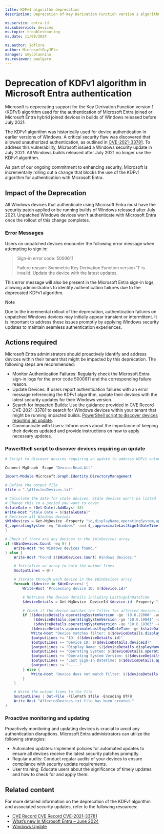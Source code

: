 ```yaml
---
title: KDFv1 algorithm deprecation
description: Deprecation of Key Derivation Function version 1 algorithm guidance for device administrators

ms.service: entra-id
ms.subservice: devices
ms.topic: troubleshooting
ms.date: 11/08/2024

ms.author: joflore
author: MicrosoftGuyJFlo
manager: amycolannino
ms.reviewer: paulgarn
---
```

# Deprecation of KDFv1 algorithm in Microsoft Entra authentication

Microsoft is deprecating support for the Key Derivation Function version 1 (KDFv1) algorithm used for the authentication of Microsoft Entra joined or Microsoft Entra hybrid joined devices in builds of Windows released before July 2021. 

The KDFv1 algorithm was historically used for device authentication in earlier versions of Windows. A critical security flaw was discovered that allowed unauthorized authentication, as outlined in [CVE-2021-33781](https://www.cve.org/CVERecord?id=CVE-2021-33781). To address this vulnerability, Microsoft issued a Windows security update in July 2021. All Windows builds released after July 2021 no longer use the KDFv1 algorithm.

As part of our ongoing commitment to enhancing security, Microsoft is incrementally rolling out a change that blocks the use of the KDFv1 algorithm for authentication with Microsoft Entra.

## Impact of the Deprecation

All Windows devices that authenticate using Microsoft Entra must have the security patch applied or be running builds of Windows released after July 2021. Unpatched Windows devices won't authenticate with Microsoft Entra once the rollout of this change completes.

<a name='sign-in-error-code-5000611'></a>

### Error Messages

Users on unpatched devices encounter the following error message when attempting to sign in:

> Sign-in error code: 5000611
> 
> Failure reason: Symmetric Key Derivation Function version '1' is invalid. Update the device with the latest updates.

This error message will also be present in the Microsoft Entra sign-in logs, allowing administrators to identify authentication failures due to the deprecated KDFv1 algorithm.

> [!NOTE]
> Due to the incremental rollout of the deprecation, authentication failures on unpatched Windows devices may initially appear transient or intermittent. It is important to address these issues promptly by applying Windows security updates to maintain seamless authentication experiences.

## Actions required

Microsoft Entra administrators should proactively identify and address devices within their tenant that might be impacted by this deprecation. The following steps are recommended:

- Monitor Authentication Failures: Regularly check the Microsoft Entra sign-in logs for the error code 5000611 and the corresponding failure reason.
- Update Devices: If users report authentication failures with an error message referencing the KDFv1 algorithm, update their devices with the latest security updates for their Windows version.
- Search for Impacted Builds: Use the guidance provided in CVE Record CVE-2021-33781 to search for Windows devices within your tenant that might be running impacted builds. [PowerShell script to discover devices requiring an update](#powershell-script-to-discover-devices-requiring-an-update).
- Communicate with Users: Inform users about the importance of keeping their devices updated and provide instructions on how to apply necessary updates.

### PowerShell script to discover devices requiring an update

```powershell
# Script to discover devices requiring an update to address KDFv1 vulnerability

Connect-MgGraph -Scope "Device.Read.All"

Import-Module Microsoft.Graph.Identity.DirectoryManagement

# Define the output file
$file = ".\AffectedDevices.txt"

# Calculate the date for stale devices. Stale devices won't be listed
# Change this to a period you want to cover
$staleDate = (Get-Date).AddDays(-30)
Write-Host "Stale Date = $($staleDate)" 
# Retrieve all Windows devices
$WinDevices = Get-MgDevice -Property "id,displayName,operatingSystem,approximateLastSignInDateTime" -All -ErrorAction Stop | Where-Object {
$_.operatingSystem -eq "Windows" -and $_.approximateLastSignInDateTime -gt $staleDate
}

# Check if there are any devices in the $WinDevices array
if ($WinDevices.Count -eq 0) {
    Write-Host "No Windows devices found."
} else {
    Write-Host "Found $($WinDevices.Count) Windows devices."

    # Initialize an array to hold the output lines
    $outputLines = @()

    # Iterate through each device in the $WinDevices array
    foreach ($device in $WinDevices) {
        Write-Host "Processing device ID: $($device.id)"

        # Retrieve the device details including LastSignInDateTime
        $deviceDetails = Get-MgDevice -DeviceId $device.id -Property "id,deviceId,displayName,operatingSystem,operatingSystemVersion,approximateLastSignInDateTime" -ErrorAction Stop

        # Check if the device matches the filter for affected devices and LastSignInDateTime
        if (($deviceDetails.operatingSystemVersion -ge '10.0.22000' -and $deviceDetails.operatingSystemVersion -lt '10.0.22000.258') -or
             ($deviceDetails.operatingSystemVersion -ge '10.0.19041' -and $deviceDetails.operatingSystemVersion -lt '10.0.19044') -or
             ($deviceDetails.operatingSystemVersion -ge '10.0.18363' -and $deviceDetails.operatingSystemVersion -lt '10.0.18363.1679') -and
            ($deviceDetails.approximateLastSignInDateTime -ge $staleDate)){
            Write-Host "Device matches filter: $($deviceDetails.displayName)"
            $outputLines += "ID: $($deviceDetails.id)"
            $outputLines += "Device ID: $($deviceDetails.deviceId)"
            $outputLines += "Display Name: $($deviceDetails.displayName)"
            $outputLines += "Operating System: $($deviceDetails.operatingSystem)"
            $outputLines += "Operating System Version: $($deviceDetails.operatingSystemVersion)"
            $outputLines += "Last Sign-In DateTime: $($deviceDetails.approximateLastSignInDateTime)"
            $outputLines += "-----"
        } else {
            Write-Host "Device does not match filter: $($deviceDetails.displayName) OS Version $($deviceDetails.operatingSystemVersion)  Last Sign-In DateTime $($deviceDetails.approximateLastSignInDateTime)"
        }
    }

    # Write the output lines to the file
    $outputLines | Out-File -FilePath $file -Encoding UTF8
    Write-Host "AffectedDevices.txt file has been created."
}
```

### Proactive monitoring and updating

Proactively monitoring and updating devices is crucial to avoid any authentication disruptions. Microsoft Entra administrators can utilize the following strategies:

- Automated updates: Implement policies for automated updates to ensure all devices receive the latest security patches promptly.
- Regular audits: Conduct regular audits of your devices to ensure compliance with security update requirements.
- User training: Educate users about the significance of timely updates and how to check for and apply them.

## Related content

For more detailed information on the deprecation of the KDFv1 algorithm and associated security updates, refer to the following resources:

- [CVE Record CVE Record CVE-2021-33781](https://www.cve.org/CVERecord?id=CVE-2021-33781)
- [What’s new in Microsoft Entra – June 2024](https://techcommunity.microsoft.com/blog/identity/what%e2%80%99s-new-in-microsoft-entra-%e2%80%93-june-2024/3796387)
- [Windows Update](https://support.microsoft.com/windows/how-to-update-windows-security-11e85d24-9f2c-16f9-af6d-c23cb1a473fe)
